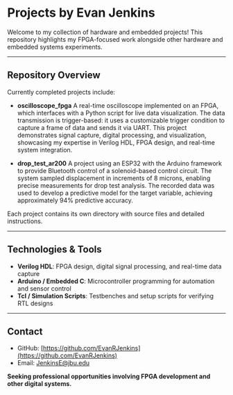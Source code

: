 # Projects by Evan Jenkins

Welcome to my collection of hardware and embedded projects! This repository highlights my FPGA-focused work alongside other hardware and embedded systems experiments.

---

## Repository Overview

Currently completed projects include:

* **oscilloscope\_fpga**
  A real-time oscilloscope implemented on an FPGA, which interfaces with a Python script for live data visualization. The data transmission is trigger-based: it uses a customizable trigger condition to capture a frame of data and sends it via UART. This project demonstrates signal capture, digital processing, and visualization, showcasing my expertise in Verilog HDL, FPGA design, and real-time system integration.

* **drop\_test\_ar200**
  A project using an ESP32 with the Arduino framework to provide Bluetooth control of a solenoid-based control circuit. The system sampled displacement in increments of 8 microns, enabling precise measurements for drop test analysis. The recorded data was used to develop a predictive model for the target variable, achieving approximately 94% predictive accuracy.

Each project contains its own directory with source files and detailed instructions.

---

## Technologies & Tools

* **Verilog HDL**: FPGA design, digital signal processing, and real-time data capture
* **Arduino / Embedded C**: Microcontroller programming for automation and sensor control
* **Tcl / Simulation Scripts**: Testbenches and setup scripts for verifying RTL designs

---

## Contact

* GitHub: [https://github.com/EvanRJenkins](https://github.com/EvanRJenkins)
* Email: [JenkinsE@jbu.edu](mailto:JenkinsE@jbu.edu)

**Seeking professional opportunities involving FPGA development and other digital systems.**
